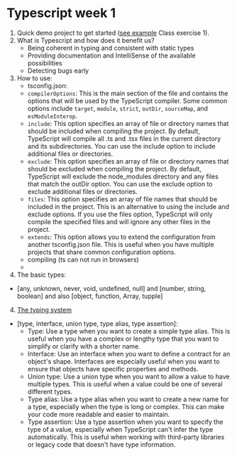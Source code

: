 # Typescript week 1
1. Quick demo project to get started ([see example](README.md) Class exercise 1).
2. What is Typescript and how does it benefit us?
    - Being coherent in typing and consistent with static types
    - Providing documentation and IntelliSense of the available possibilities
    - Detecting bugs early 
3. How to use:
    - tsconfig.json:
    - `compilerOptions`: This is the main section of the file and contains the options that will be used by the TypeScript compiler. Some common options include `target`, `module`, `strict`, `outDir`, `sourceMap`, and `esModuleInterop`. 
    - `include`: This option specifies an array of file or directory names that should be included when compiling the project. By default, TypeScript will compile all .ts and .tsx files in the current directory and its subdirectories. You can use the include option to include additional files or directories.
    - `exclude`: This option specifies an array of file or directory names that should be excluded when compiling the project. By default, TypeScript will exclude the node_modules directory and any files that match the outDir option. You can use the exclude option to exclude additional files or directories.
    - `files`: This option specifies an array of file names that should be included in the project. This is an alternative to using the include and exclude options. If you use the files option, TypeScript will only compile the specified files and will ignore any other files in the project.
    - `extends`: This option allows you to extend the configuration from another tsconfig.json file. This is useful when you have multiple projects that share common configuration options.
    - compiling (ts can not run in browsers)
    - 
3. The basic types: 
  - [any, unknown, never, void, undefined, null] and [number, string, boolean] and also [object, function, Array, tupple]
4. [The typing system](./types.ts)
  - [type, interface, union type, type alias, type assertion]: 
    - Type: Use a type when you want to create a simple type alias. This is useful when you have a complex or lengthy type that you want to simplify or clarify with a shorter name.
    - Interface: Use an interface when you want to define a contract for an object's shape. Interfaces are especially useful when you want to ensure that objects have specific properties and methods.
    - Union type: Use a union type when you want to allow a value to have multiple types. This is useful when a value could be one of several different types.
    - Type alias: Use a type alias when you want to create a new name for a type, especially when the type is long or complex. This can make your code more readable and easier to maintain.
    - Type assertion: Use a type assertion when you want to specify the type of a value, especially when TypeScript can't infer the type automatically. This is useful when working with third-party libraries or legacy code that doesn't have type information.